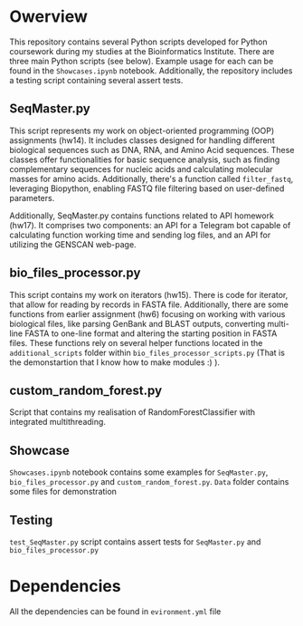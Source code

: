 # Owerview

This repository contains several Python scripts developed for Python coursework during my studies at the Bioinformatics Institute. There are three main Python scripts (see below). Example usage for each can be found in the `Showcases.ipynb` notebook. Additionally, the repository includes a testing script containing several assert tests.


## SeqMaster.py 

This script represents my work on object-oriented programming (OOP) assignments (hw14). It includes classes designed for handling different biological sequences such as DNA, RNA, and Amino Acid sequences. These classes offer functionalities for basic sequence analysis, such as finding complementary sequences for nucleic acids and calculating molecular masses for amino acids. Additionally, there's a function called `filter_fastq`, leveraging Biopython, enabling FASTQ file filtering based on user-defined parameters.

Additionally, SeqMaster.py contains functions related to API homework (hw17). It comprises two components: an API for a Telegram bot capable of calculating function working time and sending log files, and an API for utilizing the GENSCAN web-page.


## bio_files_processor.py

This script contains my work on iterators (hw15). There is code for iterator, that allow for reading by records in FASTA file. 
Additionally, there are some functions from earlier assignment (hw6) focusing on working with various biological files, like parsing GenBank and BLAST outputs, converting multi-line FASTA to one-line format and altering the starting position in FASTA files. These functions rely on several helper functions located in the `additional_scripts` folder within `bio_files_processor_scripts.py` (That is the demonstartion that I know how to make modules :) ). 


## custom_random_forest.py

Script that contains my realisation of RandomForestClassifier with integrated multithreading.


## Showcase

`Showcases.ipynb` notebook contains some examples for `SeqMaster.py`, `bio_files_processor.py` and `custom_random_forest.py`. `Data` folder contains some files for demonstration

## Testing 

`test_SeqMaster.py` script contains assert tests for `SeqMaster.py` and `bio_files_processor.py`



# Dependencies

All the dependencies can be found in `evironment.yml` file 

